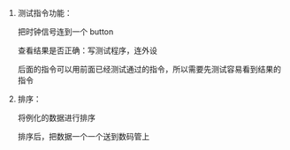 1. 测试指令功能：

   把时钟信号连到一个 button

   查看结果是否正确：写测试程序，连外设

   后面的指令可以用前面已经测试通过的指令，所以需要先测试容易看到结果的指令

2. 排序：

   将例化的数据进行排序

   排序后，把数据一个一个送到数码管上
